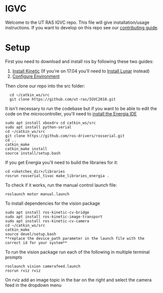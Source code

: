 # IGVC
Welcome to the UT RAS IGVC repo. This file will give installation/usage instructions. If you want to develop on this repo see our [contributing guide](other_file.md).

# Setup

First you need to download and install ros by following these two guides:

1. [Install Kinetic](http://wiki.ros.org/kinetic/Installation/Ubuntu) (If you're on 17.04 you'll need to [Install Lunar](http://wiki.ros.org/lunar/Installation/Ubuntu) instead)
2. [Configure Environment](http://wiki.ros.org/ROS/Tutorials/InstallingandConfiguringROSEnvironment)

Then clone our repo into the src folder:

```
  cd ~/catkin_ws/src
  git clone https://github.com/ut-ras/IGVC2018.git
```

It isn't necessary to run the codebase but if you want to be able to edit the code on the microcontroller, you'll need to [install the Energia IDE](http://energia.nu/download/)

```
sudo apt install xboxdrv cd catkin_ws/src
sudo apt install python-serial
cd ~/catkin_ws/src
git clone https://github.com/ros-drivers/rosserial.git
cd ..
catkin_make
catkin_make install
source install/setup.bash
```

If you get Energia you'll need to build the libraries for it:

```
cd <sketches_dir>/libraries
rosrun rosserial_tivac make_libraries_energia .
```

To check if it works, run the manual control launch file:

```
roslaunch motor manual.launch
```

To install dependencies for the vision package
```
sudo apt install ros-kinetic-cv-bridge
sudo apt install ros-kinetic-image-transport
sudo apt install ros-kinetic-cv-camera
cd ~/catkin_ws/src
catkin_make
source devel/setup.bash
**replace the device_path parameter in the launch file with the correct id for your system**
```

To run the vision package run each of the following in multiple terminal prompts
```
roslaunch vision camerafeed.launch
rosrun rviz rviz
```
On rviz add an image topic in the bar on the right and select the camera feed in the dropdown menu
